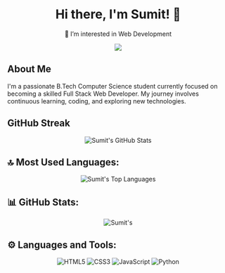<!-- Header Section -->
<h1 align="center">Hi there, I'm Sumit! 👋</h1>
<p align="center">👀 I’m interested in Web Development</p>

<!-- Profile Views Section -->
<p align="center">
    <img src="https://streak-stats.demolab.com/?user=SumitKSinghDev)(https://git.io/streak-stats"/>
</p>

<!-- About Me Section -->
## About Me
<p>I'm a passionate B.Tech Computer Science student currently focused on becoming a skilled Full Stack Web Developer. My journey involves continuous learning, coding, and exploring new technologies.</p>

## GitHub Streak  
<p align="center">
    <img src="https://github-readme-streak-stats.herokuapp.com/?user=SumitKSinghDev&theme=radical" alt="Sumit's GitHub Stats">
</p>

## 🔝 Most Used Languages:
<p align="center">
    <img src="https://github-readme-stats.vercel.app/api/top-langs/?username=SumitKSinghDev&layout=compact&theme=radical" alt="Sumit's Top Languages">
</p>

## 📊 GitHub Stats:
<p align="center">
    <img src="https://github-readme-stats.vercel.app/api?username=SumitKSinghDev&show_icons=true&hide=contribs,issues" alt=Sumit's GitHub Stats">
</p>

## ⚙️ Languages and Tools:
<p align="center">
<img src="https://img.shields.io/badge/HTML5-E34F26?style=flat&logo=html5&logoColor=white" alt="HTML5">
<img src="https://img.shields.io/badge/CSS3-1572B6?style=flat&logo=css3&logoColor=white" alt="CSS3">
<img src="https://img.shields.io/badge/JavaScript-F7DF1E?style=flat&logo=javascript&logoColor=black" alt="JavaScript">
<img src="https://img.shields.io/badge/Python-3776AB?style=flat&logo=python&logoColor=white" alt="Python">

